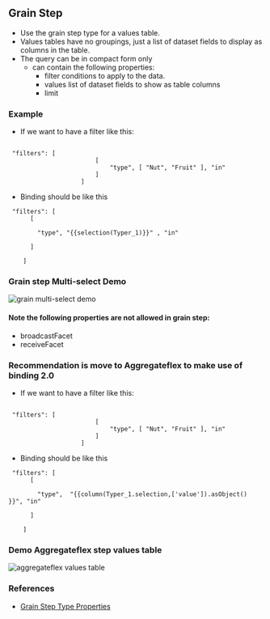 ## Grain Step

- Use the grain step type for a values table. 
- Values tables have no groupings, just a list of dataset fields to display as columns in the table.
- The query can be in compact form only
    -  can contain the following properties:
        -  filter conditions to apply to the data.
        -  values list of dataset fields to show as table columns
        -  limit


### Example

- If we want to have a filter like this:

```   

 "filters": [
                        [
                            "type", [ "Nut", "Fruit" ], "in"
                        ]
                    ]

```

- Binding should be like this 

```   
 "filters": [
      [

        "type", "{{selection(Typer_1)}}" , "in"

      ]

    ]
```

### Grain step Multi-select Demo

![grain multi-select demo](img/dbrd/ea-grain-values-table-1.gif)


#### Note the following properties are not allowed in grain step:
- broadcastFacet  
- receiveFacet 

### Recommendation is move to Aggregateflex to  make use of binding 2.0

- If we want to have a filter like this:

```   

 "filters": [
                        [
                            "type", [ "Nut", "Fruit" ], "in"
                        ]
                    ]

```

- Binding should be like this 

```   
 "filters": [
      [

        "type",  "{{column(Typer_1.selection,['value']).asObject() }}", "in"

      ]

    ]
```

### Demo  Aggregateflex step values table
![aggregateflex values table](img/dbrd/ea-aggregateflex-values-table-3.gif)


### References

- [Grain Step Type Properties](https://developer.salesforce.com/docs/atlas.en-us.bi_dev_guide_json.meta/bi_dev_guide_json/bi_dbjson_steps_types_grain.htm) 